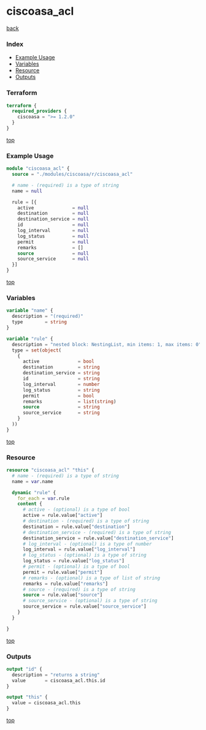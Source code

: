 # ciscoasa_acl

[back](../ciscoasa.md)

### Index

- [Example Usage](#example-usage)
- [Variables](#variables)
- [Resource](#resource)
- [Outputs](#outputs)

### Terraform

```terraform
terraform {
  required_providers {
    ciscoasa = ">= 1.2.0"
  }
}
```

[top](#index)

### Example Usage

```terraform
module "ciscoasa_acl" {
  source = "./modules/ciscoasa/r/ciscoasa_acl"

  # name - (required) is a type of string
  name = null

  rule = [{
    active              = null
    destination         = null
    destination_service = null
    id                  = null
    log_interval        = null
    log_status          = null
    permit              = null
    remarks             = []
    source              = null
    source_service      = null
  }]
}
```

[top](#index)

### Variables

```terraform
variable "name" {
  description = "(required)"
  type        = string
}

variable "rule" {
  description = "nested block: NestingList, min items: 1, max items: 0"
  type = set(object(
    {
      active              = bool
      destination         = string
      destination_service = string
      id                  = string
      log_interval        = number
      log_status          = string
      permit              = bool
      remarks             = list(string)
      source              = string
      source_service      = string
    }
  ))
}
```

[top](#index)

### Resource

```terraform
resource "ciscoasa_acl" "this" {
  # name - (required) is a type of string
  name = var.name

  dynamic "rule" {
    for_each = var.rule
    content {
      # active - (optional) is a type of bool
      active = rule.value["active"]
      # destination - (required) is a type of string
      destination = rule.value["destination"]
      # destination_service - (required) is a type of string
      destination_service = rule.value["destination_service"]
      # log_interval - (optional) is a type of number
      log_interval = rule.value["log_interval"]
      # log_status - (optional) is a type of string
      log_status = rule.value["log_status"]
      # permit - (optional) is a type of bool
      permit = rule.value["permit"]
      # remarks - (optional) is a type of list of string
      remarks = rule.value["remarks"]
      # source - (required) is a type of string
      source = rule.value["source"]
      # source_service - (optional) is a type of string
      source_service = rule.value["source_service"]
    }
  }

}
```

[top](#index)

### Outputs

```terraform
output "id" {
  description = "returns a string"
  value       = ciscoasa_acl.this.id
}

output "this" {
  value = ciscoasa_acl.this
}
```

[top](#index)
